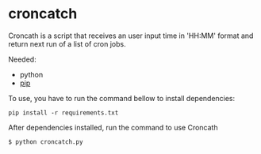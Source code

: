 # croncatch

Croncath is a script that receives an user input time in 'HH:MM' format and return next run of a list of cron jobs.

Needed:
- python
- [pip](https://pip.pypa.io/en/stable/installing/)

To use, you have to run the command bellow to install dependencies:


`pip install -r requirements.txt`


After dependencies installed, run the command to use Croncath

`$ python croncatch.py`


